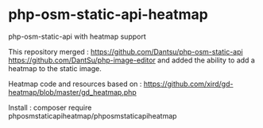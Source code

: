 # php-osm-static-api-heatmap
php-osm-static-api with heatmap support

This repository merged :
https://github.com/Dantsu/php-osm-static-api
https://github.com/DantSu/php-image-editor
and added the ability to add a heatmap to the static image.

Heatmap code and resources based on :
https://github.com/xird/gd-heatmap/blob/master/gd_heatmap.php

Install :
composer require phposmstaticapiheatmap/phposmstaticapiheatmap

